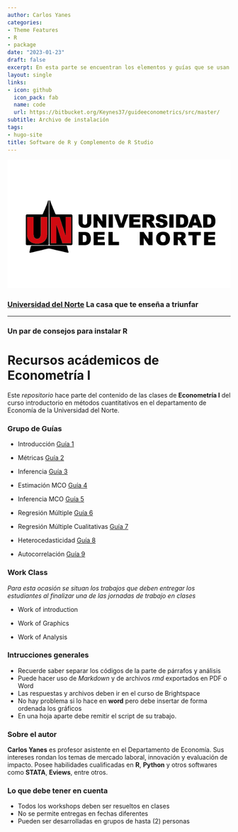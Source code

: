 ```yaml
---
author: Carlos Yanes
categories:
- Theme Features
- R
- package
date: "2023-01-23"
draft: false
excerpt: En esta parte se encuentran los elementos y guías que se usan en econometría I para el uso del software de R. Muchos de los elementos que se encuentran aquí son en base al libro de Using R for Introductory Econometrics de Florian Heiss.
layout: single
links:
- icon: github
  icon_pack: fab
  name: code
  url: https://bitbucket.org/Keynes37/guideeconometrics/src/master/
subtitle: Archivo de instalación
tags:
- hugo-site
title: Software de R y Complemento de R Studio
---
```


![Uninorte Logo](Uninorte-logo.png)

### [Universidad del Norte](https://www.uninorte.edu.co/) La casa que te enseña a triunfar

---

### Un par de consejos para instalar R

# Recursos acádemicos de Econometría I #

Este *repositorio* hace parte del contenido de las clases de **Econometría I** del curso introductorio en métodos cuantitativos en el departamento de Economía de la Universidad del Norte.

### Grupo de Guías ###

* Introducción [Guía 1](https://bb.githack.com/Keynes37/guideeconometrics/raw/master/Guias/G1.html)

* Métricas [Guía 2](https://bb.githack.com/Keynes37/guideeconometrics/raw/master/Guias/G2.html) 

* Inferencia [Guía 3](https://bb.githack.com/Keynes37/guideeconometrics/raw/master/Guias/G3.html)

* Estimación MCO [Guía 4](https://bb.githack.com/Keynes37/guideeconometrics/raw/master/Guias/G4.html)

* Inferencia MCO [Guía 5](https://bb.githack.com/Keynes37/guideeconometrics/raw/master/Guias/G5.html)

* Regresión Múltiple [Guía 6](https://bb.githack.com/Keynes37/guideeconometrics/raw/master/Guias/G6.html)

* Regresión Múltiple Cualitativas [Guía 7](https://bb.githack.com/Keynes37/guideeconometrics/raw/master/Guias/G7.html)

* Heterocedasticidad [Guía 8](https://bb.githack.com/Keynes37/guideeconometrics/raw/master/Guias/G8.html)

* Autocorrelación [Guía 9](https://bb.githack.com/Keynes37/guideeconometrics/raw/master/Guias/G9.html)

### Work Class ###

_Para esta ocasión se situan los trabajos que deben entregar los estudiantes al finalizar una de las jornadas de trabajo en clases_

* Work of introduction 

* Work of Graphics

* Work of Analysis

### Intrucciones generales ###

* Recuerde saber separar los códigos de la parte de párrafos y análisis
* Puede hacer uso de *Markdown* y de archivos *rmd* exportados en PDF o Word
* Las respuestas y archivos deben ir en el curso de Brightspace
* No hay problema si lo hace en **word** pero debe insertar de forma ordenada los gráficos
* En una hoja aparte debe remitir el script de su trabajo.

### Sobre el autor ###

**Carlos Yanes** es profesor asistente en el Departamento de Economía. Sus intereses rondan los temas de mercado laboral, innovación y evaluación de impacto. Posee habilidades cualificadas en **R**, **Python** y otros softwares como **STATA**, **Eviews**, entre otros.

### Lo que debe tener en cuenta ###

* Todos los workshops deben ser resueltos en clases
* No se permite entregas en fechas diferentes
* Pueden ser desarrolladas en grupos de hasta (2) personas
